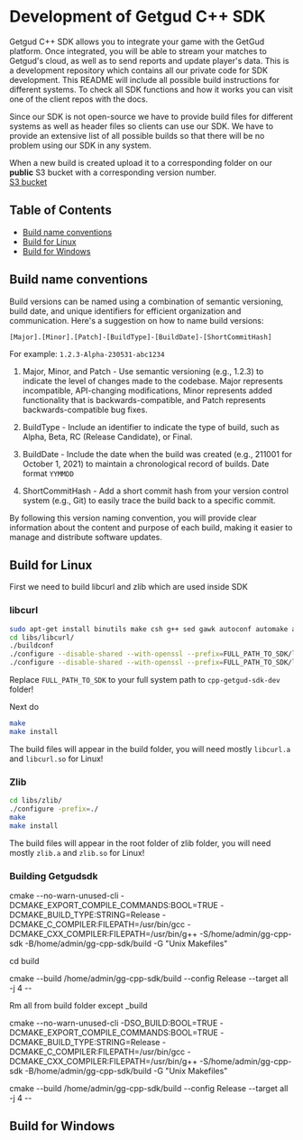 # Development of Getgud C++ SDK

Getgud C++ SDK allows you to integrate your game with the GetGud platform. Once integrated, you will be able to stream your matches to Getgud's cloud, as well as to send reports and update player's data. This is a development repository which contains all our private code for SDK development. This README will include all possible build instructions for different systems. To check all SDK functions and how it works you can visit one of the client repos with the docs.

Since our SDK is not open-source we have to provide build files for different systems as well as header files so clients can use our SDK. We have to provide an extensive list of all possible  builds so that there will be no problem using our SDK in any system.

When a new build is created upload it to a corresponding folder on our **public** S3 bucket with a corresponding version number.
<br>[S3 bucket](https://s3.console.aws.amazon.com/s3/buckets/getgud-sdk-files)

## Table of Contents

- [Build name conventions](https://github.com/getgud-io/cpp-getgud-sdk-dev#build-name-conventions)
- [Build for Linux](https://github.com/getgud-io/cpp-getgud-sdk-dev#build-for-linux)
- [Build for Windows](https://github.com/getgud-io/cpp-getgud-sdk-dev#build-for-windows)

## Build name conventions

Build versions can be named using a combination of semantic versioning, build date, and unique identifiers for efficient organization and communication. Here's a suggestion on how to name build versions:

`[Major].[Minor].[Patch]-[BuildType]-[BuildDate]-[ShortCommitHash]`

For example: `1.2.3-Alpha-230531-abc1234`

1. Major, Minor, and Patch - Use semantic versioning (e.g., 1.2.3) to indicate the level of changes made to the codebase. Major represents incompatible, API-changing modifications, Minor represents added functionality that is backwards-compatible, and Patch represents backwards-compatible bug fixes.

2. BuildType - Include an identifier to indicate the type of build, such as Alpha, Beta, RC (Release Candidate), or Final.

3. BuildDate - Include the date when the build was created (e.g., 211001 for October 1, 2021) to maintain a chronological record of builds.  Date format `YYMMDD`

4. ShortCommitHash - Add a short commit hash from your version control system (e.g., Git) to easily trace the build back to a specific commit.

By following this version naming convention, you will provide clear information about the content and purpose of each build, making it easier to manage and distribute software updates.

## Build for Linux

First we need to build libcurl and zlib which are used inside SDK

### libcurl
```bash
sudo apt-get install binutils make csh g++ sed gawk autoconf automake autotools-dev shtool libtool curl cmake
cd libs/libcurl/
./buildconf
./configure --disable-shared --with-openssl --prefix=FULL_PATH_TO_SDK/libs/libcurl/builds/libcurl-x64-debug-static --enable-debug
./configure --disable-shared --with-openssl --prefix=FULL_PATH_TO_SDK/libs/libcurl/builds/libcurl-x64-release-static
```

Replace `FULL_PATH_TO_SDK` to your full system path to `cpp-getgud-sdk-dev` folder!

Next do 
```bash
make
make install
```
The build files will appear in the build folder, you will need mostly `libcurl.a` and `libcurl.so` for Linux!


### Zlib
```bash
cd libs/zlib/
./configure -prefix=./
make
make install 
```

The build files will appear in the root folder of zlib folder, you will need mostly `zlib.a` and `zlib.so` for Linux! 


### Building Getgudsdk

cmake --no-warn-unused-cli -DCMAKE_EXPORT_COMPILE_COMMANDS:BOOL=TRUE -DCMAKE_BUILD_TYPE:STRING=Release -DCMAKE_C_COMPILER:FILEPATH=/usr/bin/gcc -DCMAKE_CXX_COMPILER:FILEPATH=/usr/bin/g++ -S/home/admin/gg-cpp-sdk -B/home/admin/gg-cpp-sdk/build -G "Unix Makefiles"

cd build 

cmake --build /home/admin/gg-cpp-sdk/build --config Release --target all -j 4 --


Rm all from build folder except _build

cmake --no-warn-unused-cli -DSO_BUILD:BOOL=TRUE -DCMAKE_EXPORT_COMPILE_COMMANDS:BOOL=TRUE -DCMAKE_BUILD_TYPE:STRING=Release -DCMAKE_C_COMPILER:FILEPATH=/usr/bin/gcc -DCMAKE_CXX_COMPILER:FILEPATH=/usr/bin/g++ -S/home/admin/gg-cpp-sdk -B/home/admin/gg-cpp-sdk/build -G "Unix Makefiles"
 

cmake --build /home/admin/gg-cpp-sdk/build --config Release --target all -j 4 --

## Build for Windows
